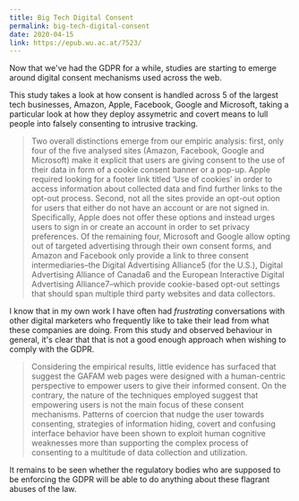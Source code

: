 ```yaml
---
title: Big Tech Digital Consent
permalink: big-tech-digital-consent
date: 2020-04-15
link: https://epub.wu.ac.at/7523/
---
```


Now that we've had the GDPR for a while, studies are starting to emerge around digital consent mechanisms used across the web.

This study takes a look at how consent is handled across 5 of the largest tech businesses, Amazon, Apple, Facebook, Google and Microsoft, taking a particular look at how they deploy assymetric and covert means to lull people into falsely consenting to intrusive tracking.

> Two overall distinctions emerge from our empiric analysis: first, only four of the five analysed sites (Amazon, Facebook, Google and Microsoft) make it explicit that users are giving consent to the use of their data in form of a cookie consent banner or a pop-up. Apple required looking for a footer link titled ‘Use of cookies’ in order to access information about collected data and find further links to the opt-out process. Second, not all the sites provide an opt-out option for users that either do not have an account or are not signed in. Specifically, Apple does not offer these options and instead urges users to sign in or create an account in order to set privacy preferences. Of the remaining four, Microsoft and Google allow opting out of targeted advertising through their own consent forms, and Amazon and Facebook only provide a link to three consent intermediaries–the Digital Advertising Alliance5 (for the U.S.), Digital Advertising Alliance of Canada6 and the European Interactive Digital Advertising Alliance7–which provide cookie-based opt-out settings that should span multiple third party websites and data collectors.

I know that in my own work I have often had *frustrating* conversations with other digital marketers who frequently like to take their lead from what these companies are doing. From this study and observed behaviour in general, it's clear that that is not a good enough approach when wishing to comply with the GDPR.

> Considering the empirical results, little evidence has surfaced that suggest the GAFAM web pages were designed with a human-centric perspective to empower users to give their informed consent. On the contrary, the nature of the techniques employed suggest that empowering users is not the main focus of these consent mechanisms. Patterns of coercion that nudge the user towards consenting, strategies of information hiding, covert and confusing interface behavior have been shown to exploit human cognitive weaknesses more than supporting the complex process of consenting to a multitude of data collection and utilization.

It remains to be seen whether the regulatory bodies who are supposed to be enforcing the GDPR will be able to do anything about these flagrant abuses of the law.